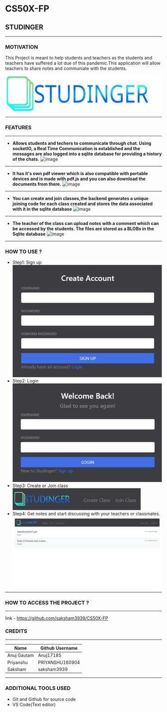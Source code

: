 # CS50X-FP

<!--NAME OF THE PROJECT-->
## STUDINGER
<hr>

<!--MOTIVATION-->
### MOTIVATION
This Project is meant to help students and teachers as the students and teachers have suffered a lot due of this pandemic.This application will allow teachers to share notes and communiate with the students.




<!--logo of our web application -->
![Markdown Logo](static/logo.svg)

---
<!--features -->
### FEATURES
---

* __Allows students and techers to communicate through chat. Using socketIO, a Real Time Communication is established and the messages are also logged into a sqlite database for providing a history of the chats.__
![image](https://github.com/saksham3939/CS50X-FP/blob/main/static/chat.png?raw=true)
---
* __It has it's own pdf viewer which is also compatible with portable devices and is made with pdf.js and you can also download the documents from there.__
![image](https://github.com/saksham3939/CS50X-FP/blob/main/static/pdf1.png?raw=true)
---
* __You can create and join classes,the backend generates a unique joining code for each class created and stores the data associated with it in the sqlite database__
![image](https://github.com/saksham3939/CS50X-FP/blob/main/static/classes.png?raw=true)
---
* __The teacher of the class can upload notes with a comment which can be accessed by the students. The files are stored as a BLOBs in the Sqlite database__
![image](https://github.com/saksham3939/CS50X-FP/blob/main/static/upload.png?raw=true)
___

### HOW TO USE ?

* Step1: Sign up<br>
![image](static/signu.png)
* Step2: Login<br>
![image](static/login.png)
* Step3: Create or Join class<br>
![image](static/class.png)
* Step4: Get notes and start discussing with your teachers or classmates. <br>
![image](static/notes.png)

---

### HOW TO ACCESS THE PROJECT ?
----

<!--github Link of the project-->
link - https://github.com/saksham3939/CS50X-FP

### CREDITS
---
<!--Name of the contributors-->
|Name       |Github Username    |
|---------- |------         |
|Anuj Gautam|Anuj17185      |
|Priyanshu  |PRIYANSHU160904|
|Saksham    |saksham3939    |
___

### ADDITIONAL TOOLS USED 

* Git and Github for source code
* VS Code(Text editor)


